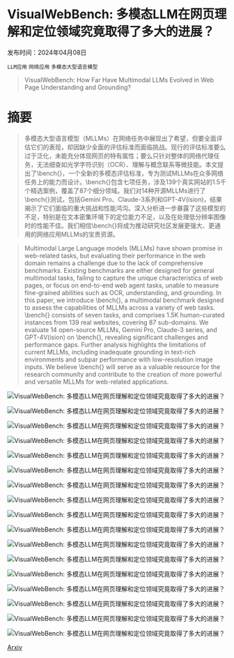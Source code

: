 # VisualWebBench: 多模态LLM在网页理解和定位领域究竟取得了多大的进展？

发布时间：2024年04月08日

`LLM应用` `网络应用` `多模态大型语言模型`

> VisualWebBench: How Far Have Multimodal LLMs Evolved in Web Page Understanding and Grounding?

# 摘要

> 多模态大型语言模型（MLLMs）在网络任务中展现出了希望，但要全面评估它们的表现，却因缺少全面的评估标准而面临挑战。现行的评估标准要么过于泛化，未能充分体现网页的特有属性；要么只针对整体的网络代理任务，无法细查如光学字符识别（OCR）、理解与概念联系等微技能。本文提出了\bench{}，一个全新的多模态评估标准，专为测试MLLMs在众多网络任务上的能力而设计。\bench{}包含七项任务，涉及139个真实网站的1.5千个精选案例，覆盖了87个细分领域。我们对14种开源MLLMs进行了\bench{}测试，包括Gemini Pro、Claude-3系列和GPT-4V(ision)，结果揭示了它们面临的重大挑战和性能鸿沟。深入分析进一步暴露了这些模型的不足，特别是在文本密集环境下的定位能力不足，以及在处理低分辨率图像时的性能不佳。我们相信\bench{}将成为推动研究社区发展更强大、更通用的网络应用MLLMs的宝贵资源。

> Multimodal Large Language models (MLLMs) have shown promise in web-related tasks, but evaluating their performance in the web domain remains a challenge due to the lack of comprehensive benchmarks. Existing benchmarks are either designed for general multimodal tasks, failing to capture the unique characteristics of web pages, or focus on end-to-end web agent tasks, unable to measure fine-grained abilities such as OCR, understanding, and grounding. In this paper, we introduce \bench{}, a multimodal benchmark designed to assess the capabilities of MLLMs across a variety of web tasks. \bench{} consists of seven tasks, and comprises 1.5K human-curated instances from 139 real websites, covering 87 sub-domains. We evaluate 14 open-source MLLMs, Gemini Pro, Claude-3 series, and GPT-4V(ision) on \bench{}, revealing significant challenges and performance gaps. Further analysis highlights the limitations of current MLLMs, including inadequate grounding in text-rich environments and subpar performance with low-resolution image inputs. We believe \bench{} will serve as a valuable resource for the research community and contribute to the creation of more powerful and versatile MLLMs for web-related applications.

![VisualWebBench: 多模态LLM在网页理解和定位领域究竟取得了多大的进展？](../../../paper_images/2404.05955/x1.png)

![VisualWebBench: 多模态LLM在网页理解和定位领域究竟取得了多大的进展？](../../../paper_images/2404.05955/x2.png)

![VisualWebBench: 多模态LLM在网页理解和定位领域究竟取得了多大的进展？](../../../paper_images/2404.05955/x3.png)

![VisualWebBench: 多模态LLM在网页理解和定位领域究竟取得了多大的进展？](../../../paper_images/2404.05955/x4.png)

![VisualWebBench: 多模态LLM在网页理解和定位领域究竟取得了多大的进展？](../../../paper_images/2404.05955/x5.png)

![VisualWebBench: 多模态LLM在网页理解和定位领域究竟取得了多大的进展？](../../../paper_images/2404.05955/x6.png)

![VisualWebBench: 多模态LLM在网页理解和定位领域究竟取得了多大的进展？](../../../paper_images/2404.05955/x7.png)

![VisualWebBench: 多模态LLM在网页理解和定位领域究竟取得了多大的进展？](../../../paper_images/2404.05955/x8.png)

![VisualWebBench: 多模态LLM在网页理解和定位领域究竟取得了多大的进展？](../../../paper_images/2404.05955/x9.png)

![VisualWebBench: 多模态LLM在网页理解和定位领域究竟取得了多大的进展？](../../../paper_images/2404.05955/x10.png)

![VisualWebBench: 多模态LLM在网页理解和定位领域究竟取得了多大的进展？](../../../paper_images/2404.05955/annotation_tool.png)

![VisualWebBench: 多模态LLM在网页理解和定位领域究竟取得了多大的进展？](../../../paper_images/2404.05955/annotation_tool2.png)

![VisualWebBench: 多模态LLM在网页理解和定位领域究竟取得了多大的进展？](../../../paper_images/2404.05955/x11.png)

![VisualWebBench: 多模态LLM在网页理解和定位领域究竟取得了多大的进展？](../../../paper_images/2404.05955/x12.png)

![VisualWebBench: 多模态LLM在网页理解和定位领域究竟取得了多大的进展？](../../../paper_images/2404.05955/x13.png)

![VisualWebBench: 多模态LLM在网页理解和定位领域究竟取得了多大的进展？](../../../paper_images/2404.05955/x14.png)

![VisualWebBench: 多模态LLM在网页理解和定位领域究竟取得了多大的进展？](../../../paper_images/2404.05955/x15.png)

[Arxiv](https://arxiv.org/abs/2404.05955)